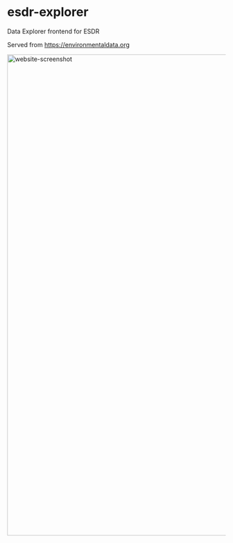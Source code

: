
# esdr-explorer
Data Explorer frontend for ESDR

Served from https://environmentaldata.org

<img width="1110" alt="website-screenshot" src="https://user-images.githubusercontent.com/324851/131681969-eda4e92b-c250-4090-ad60-6b3f4511067b.png">

